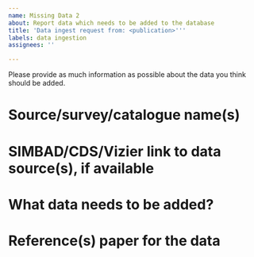```yaml
---
name: Missing Data 2
about: Report data which needs to be added to the database
title: 'Data ingest request from: <publication>'''
labels: data ingestion
assignees: ''

---
```


Please provide as much information as possible about the data you think should be added. 

# Source/survey/catalogue name(s)

# SIMBAD/CDS/Vizier link to data source(s), if available

# What data needs to be added?

# Reference(s) paper for the data
